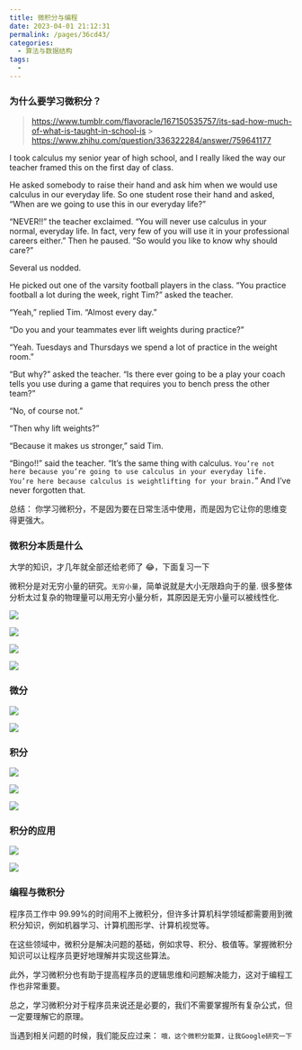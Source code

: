 ```yaml
---
title: 微积分与编程
date: 2023-04-01 21:12:31
permalink: /pages/36cd43/
categories:
  - 算法与数据结构
tags:
  - 
---
```

### 为什么要学习微积分？

> https://www.tumblr.com/flavoracle/167150535757/its-sad-how-much-of-what-is-taught-in-school-is > https://www.zhihu.com/question/336322284/answer/759641177

I took calculus my senior year of high school, and I really liked the way our teacher framed this on the first day of class.

He asked somebody to raise their hand and ask him when we would use calculus in our everyday life. So one student rose their hand and asked, “When are we going to use this in our everyday life?”

“NEVER!!” the teacher exclaimed. “You will never use calculus in your normal, everyday life. In fact, very few of you will use it in your professional careers either.” Then he paused. “So would you like to know why should care?”

Several us nodded.

He picked out one of the varsity football players in the class. “You practice football a lot during the week, right Tim?” asked the teacher.

“Yeah,” replied Tim. “Almost every day.”

“Do you and your teammates ever lift weights during practice?”

“Yeah. Tuesdays and Thursdays we spend a lot of practice in the weight room.”

“But why?” asked the teacher. “Is there ever going to be a play your coach tells you use during a game that requires you to bench press the other team?”

“No, of course not.”

“Then why lift weights?”

“Because it makes us stronger,” said Tim.

“Bingo!!” said the teacher. “It’s the same thing with calculus. `You’re not here because you’re going to use calculus in your everyday life. You’re here because calculus is weightlifting for your brain.`”
And I’ve never forgotten that.

总结： 你学习微积分，不是因为要在日常生活中使用，而是因为它让你的思维变得更强大。

### 微积分本质是什么

大学的知识，才几年就全部还给老师了 😂，下面复习一下

微积分是对无穷小量的研究。`无穷小量`，简单说就是大小无限趋向于的量. 很多整体分析太过复杂的物理量可以用无穷小量分析，其原因是无穷小量可以被线性化.

![](https://gcy-1306312261.cos.ap-chengdu.myqcloud.com/blog/20230401211708.png)

![](https://gcy-1306312261.cos.ap-chengdu.myqcloud.com/blog/20230401211807.png)

![](https://gcy-1306312261.cos.ap-chengdu.myqcloud.com/blog/20230401211835.png)

![](https://gcy-1306312261.cos.ap-chengdu.myqcloud.com/blog/20230401211915.png)

### 微分

![](https://gcy-1306312261.cos.ap-chengdu.myqcloud.com/blog/20230401212003.png)

![](https://gcy-1306312261.cos.ap-chengdu.myqcloud.com/blog/20230401212033.png)

### 积分

![](https://gcy-1306312261.cos.ap-chengdu.myqcloud.com/blog/20230401212109.png)

![](https://gcy-1306312261.cos.ap-chengdu.myqcloud.com/blog/20230401212200.png)

![](https://gcy-1306312261.cos.ap-chengdu.myqcloud.com/blog/20230401212316.png)

### 积分的应用

![](https://gcy-1306312261.cos.ap-chengdu.myqcloud.com/blog/20230401212458.png)

![](https://gcy-1306312261.cos.ap-chengdu.myqcloud.com/blog/20230401212610.png)

### 编程与微积分

程序员工作中 99.99%的时间用不上微积分，但许多计算机科学领域都需要用到微积分知识，例如机器学习、计算机图形学、计算机视觉等。

在这些领域中，微积分是解决问题的基础，例如求导、积分、极值等。掌握微积分知识可以让程序员更好地理解并实现这些算法。

此外，学习微积分也有助于提高程序员的逻辑思维和问题解决能力，这对于编程工作也非常重要。

总之，学习微积分对于程序员来说还是必要的，我们不需要掌握所有复杂公式，但一定要理解它的原理。

当遇到相关问题的时候，我们能反应过来： `哦，这个微积分能算，让我Google研究一下`
